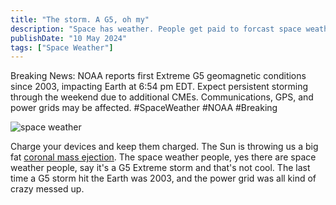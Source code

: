 ```yaml
---
title: "The storm. A G5, oh my"
description: "Space has weather. People get paid to forcast space weather. Is this 50 characters yet."
publishDate: "10 May 2024"
tags: ["Space Weather"]
---
```


Breaking News: NOAA reports first Extreme G5 geomagnetic conditions since 2003, impacting Earth at 6:54 pm EDT. Expect persistent storming through the weekend due to additional CMEs. Communications, GPS, and power grids may be affected. #SpaceWeather #NOAA #Breaking

![space weather](https://res.cloudinary.com/paulapplegate-com/image/upload/c_limit/dpr_auto/f_auto,q_auto/w_auto:breakpoints_200_1920_30_15/GNQXtPwWEAA7sL0_aqxr5s.jpg)

Charge your devices and keep them charged. The Sun is throwing us a big fat [coronal mass ejection](https://en.wikipedia.org/wiki/Coronal_mass_ejection).
The space weather people, yes there are space weather people, say it's a G5 Extreme storm and that's not cool.
The last time a G5 storm hit the Earth was 2003, and the power grid was all kind of crazy messed up.
